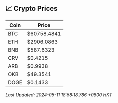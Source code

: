 ## 📈 Crypto Prices

| Coin | Price |
| ---- | ----- |
| BTC | $60758.4841 |
| ETH | $2906.0863 |
| BNB | $587.6323 |
| CRV | $0.4215 |
| ARB | $0.9938 |
| OKB | $49.3541 |
| DOGE | $0.1433 |

_Last Updated: 2024-05-11 18:58:18.786 +0800 HKT_